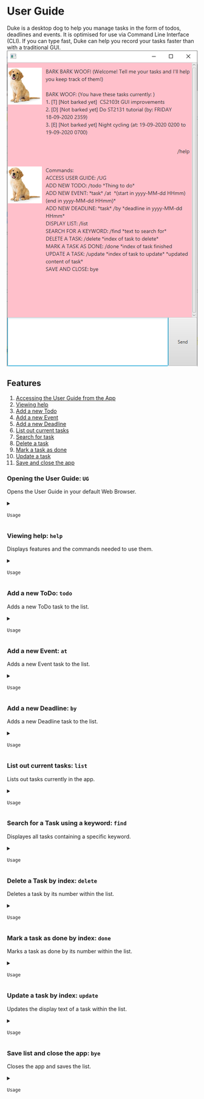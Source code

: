 # User Guide
Duke is a desktop dog to help you manage tasks in the form of todos, deadlines and events. It is optimised for use via Command Line Interface (CLI). If you can type fast, Duke can help you record your tasks faster than with a traditional GUI.
![Image of Duke](UI.png)
## Features
1. [Accessing the User Guide from the App](#opening-the-user-guide-ug)
2. [Viewing help](#viewing-help-help)
3. [Add a new Todo](#add-a-new-todo-todo)
4. [Add a new Event](#add-a-new-event-at)
5. [Add a new Deadline](#add-a-new-deadline-by)
6. [List out current tasks](#list-out-current-tasks-list)
7. [Search for task](#search-for-a-task-using-a-keyword-find)
8. [Delete a task](#delete-a-task-by-index-delete)
9. [Mark a task as done](#mark-a-task-as-done-by-index-done)
10. [Update a task](#update-a-task-by-index-update)
11. [Save and close the app](#save-list-and-close-the-app-bye)
### Opening the User Guide: `UG`
Opens the User Guide in your default Web Browser.
<details>
  <summary>
    
    Usage
    
  </summary>

Format: `/UG`
* Any text before and after the command is ignored.
</details>

### Viewing help: `help`
Displays features and the commands needed to use them.
<details>
  <summary>
    
    Usage
    
  </summary>
  
Format: `/help`
* Instructions will be displayed in the following format
  * `GENERAL DESCRIPTION: USER_INPUT`.
</details>
  
### Add a new ToDo: `todo`
Adds a new ToDo task to the list.
<details>
  <summary>
    
    Usage
    
  </summary>
  
Format: `/todo TASK`
* Adds a ToDo with TASK as the text.
* The ToDo will be marked as undone (`[Not barked yet]`).
* TASK cannot be empty.
* Text before the "/" will be ignored.
* Will be displayed as `TASK`.

Examples:
* `/todo Implement better GUI for CS2103t iP`
* `/todo Head to the gym`
</details>

### Add a new Event: `at`
Adds a new Event task to the list.
<details>
  <summary>
    
    Usage
    
  </summary>
  
Format:`TASK /at START_DATETIME END_DATETIME`
* Adds a Event with TASK as text, and START_DATETIME and END_DATETIME as the start and end of said event.
* The Event ToDo will be marked as undone (`[Not barked yet]`)
* TASK cannot be empty.
* START_DATETIME and END_DATETIME have to be in the format **`yyyy-MM-dd HHmm`** where HHmm refers to time in **24-hour** format.
* Will be displayed as `TASK (at: START_DATETIME to END_DATETIME)` with START_DATETIME and END_DATETIME in the format of `dd-MM-yyyy HHmm`.

Examples:
* `Night cycling /at 2020-09-19 0200 2020-09-19 0800`
* `Arts Council meeting /at 2020-09-15 2100 2020-09-16 0030`
</details>

### Add a new Deadline: `by`
Adds a new Deadline task to the list.
<details>
  <summary>
    
    Usage
    
  </summary>

Format: `TASK /by DUE_DATETIME`
* Adds a Deadline with TASK as the text, and DUE_DATETIME as the due date of the task.
* The Deadline will be marked as undone (`[Not barked yet]`).
* TASK cannot be empty.
* DUE_DATETIME has to be in the format **`yyyy-MM-dd HHmm`** where HHmm refers to time in **24-hour** format.
* Will be displayed as `TASK (by DUE_DATETIME)`, with DUE_DATETIME in the format of `DAY dd-MM-yyyy HHmm`.

Examples:
* `Finish User Guide /by 2020-18-09 2230`
* `Write essay /by 2020-12-09 2359`
</details>

### List out current tasks: `list`
Lists out tasks currently in the app.
<details>
  <summary>
    
    Usage
    
  </summary>

Format: `/list`
* DONE_STATUS refers to whether a task is done (`Barked`) or undone (`Not barked yet`).
* Todos will be displayed as `INDEX [T] [DONE_STATUS] TASK`.
* Events will be displayed as `INDEX [E] [DONE_STATUS] TASK (at: START_DATETIME to END_DATETIME)`.
* Deadlines will be displayed as `INDEX [D] [DONE_STATUS] TASK (by: DUE_DATETIME)`.
</details>

### Search for a Task using a keyword: `find`
Displayes all tasks containing a specific keyword.
<details>
  <summary>
    
    Usage
    
  </summary>

Format: `/find KEYWORD`
* Searches lists of tasks and displays any task that contains KEYWORD.
* KEYWORD cannot be empty.
* KEYWORD is not case-specific.
* " " can be a KEYWORD.

Examples:
* `/find submit`
* `/find Arts`
</details>

### Delete a Task by index: `delete`
Deletes a task by its number within the list.
<details>
  <summary>
    
    Usage
    
  </summary>

Format: `/delete INDEX`
* Deletes a task by its number within the list.
* INDEX has to be the number of an existing task.

Examples:
* `/delete 1` - this would delete the first task on the list.
* `/delete 3` - this would delete the third task on the list.
</details>

### Mark a task as done by index: `done`
Marks a task as done by its number within the list.
<details>
  <summary>
    
    Usage
    
  </summary>
  
Format: `/done INDEX`
* Marks a task as done (`[Barked]`) by its number within the list.
* INDEX has to be the number of an existing task.

Examples:
* `/done 1` - this would mark the first task on the list as done.
* `/done 3` - this would mark the third task on the list as done.
</details>

### Update a task by index: `update`
Updates the display text of a task within the list.
<details>
  <summary>
    
    Usage
    
  </summary>
  
Format: `/update INDEX NEW_TEXT`
* Updates task INDEX on the list to display NEW_TEXT.
* Does not change Task type or status.

Examples:
* `/update 1 Submit photos to National Geographic`
* `/udpate 3 Do CS2103t Continuous Integration`
</details>

### Save list and close the app: `bye`
Closes the app and saves the list.
<details>
  <summary>
    
    Usage
    
  </summary>
  
Format: `bye`
* Closes the app and saves the list in the save directory as the app.
* If closed without this command, changes to the list will **not** be saved.
</details>
